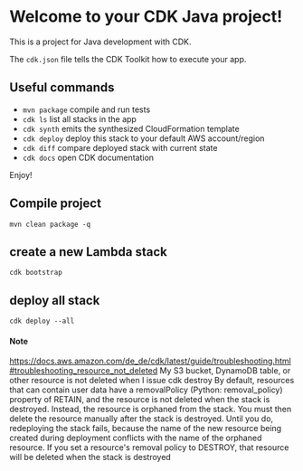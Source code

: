 # Welcome to your CDK Java project!

This is a project for Java development with CDK.

The `cdk.json` file tells the CDK Toolkit how to execute your app.

## Useful commands

 * `mvn package`     compile and run tests
 * `cdk ls`          list all stacks in the app
 * `cdk synth`       emits the synthesized CloudFormation template
 * `cdk deploy`      deploy this stack to your default AWS account/region
 * `cdk diff`        compare deployed stack with current state
 * `cdk docs`        open CDK documentation

Enjoy!

## Compile project
 `mvn clean package -q`
## create a new Lambda stack
 `cdk bootstrap`
## deploy all  stack
 `cdk deploy --all`

#### Note
https://docs.aws.amazon.com/de_de/cdk/latest/guide/troubleshooting.html#troubleshooting_resource_not_deleted
My S3 bucket, DynamoDB table, or other resource is not deleted when I issue cdk destroy
By default, resources that can contain user data have a removalPolicy (Python: removal_policy) property of RETAIN,
and the resource is not deleted when the stack is destroyed. Instead, the resource is orphaned from the stack. You must
then delete the resource manually after the stack is destroyed. Until you do, redeploying the stack fails, because
the name of the new resource being created during deployment conflicts with the name of the orphaned resource.
If you set a resource's removal policy to DESTROY, that resource will be deleted when the stack is destroyed
